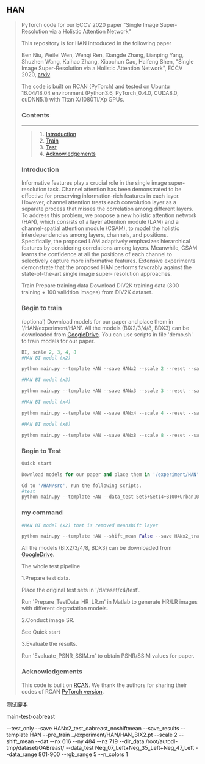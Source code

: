 ## HAN

> PyTorch code for our ECCV 2020 paper "Single Image Super-Resolution via a Holistic Attention Network"
>
> This repository is for HAN introduced in the following paper
>
> Ben Niu, Weilei Wen, Wenqi Ren, Xiangde Zhang, Lianping Yang, Shuzhen Wang, Kaihao Zhang, Xiaochun Cao, Haifeng Shen, "Single Image Super-Resolution via a Holistic Attention Network", ECCV 2020, [arxiv](https://arxiv.org/abs/2008.08767)
>
> The code is built on RCAN (PyTorch) and tested on Ubuntu 16.04/18.04 environment (Python3.6, PyTorch_0.4.0, CUDA8.0, cuDNN5.1) with Titan X/1080Ti/Xp GPUs.
>
> ### Contents
>
> ________________________________________________________________________________________________________________________________________________________________________________________________________________________________________________________________________________________________________________________________________________________
>
> > 1. [Introduction](https://github.com/wwlCape/HAN#introduction)
> > 2. [Train](https://github.com/wwlCape/HAN#begin-to-train)
> > 3. [Test](https://github.com/wwlCape/HAN#begin-to-test)
> > 4. [Acknowledgements](https://github.com/wwlCape/HAN#Acknowledgements)
>
> ### Introduction
>
> Informative features play a crucial role in the single image super-resolution task. Channel attention has been demonstrated to be effective for preserving information-rich features in each layer. However, channel attention treats each convolution layer as a separate process that misses the correlation among different layers. To address this problem, we propose a new holistic attention network (HAN), which consists of a layer attention module (LAM) and a channel-spatial attention module (CSAM), to model the holistic interdependencies among layers, channels, and positions. Specifically, the proposed LAM adaptively emphasizes hierarchical features by considering correlations among layers. Meanwhile, CSAM learns the confidence at all the positions of each channel to selectively capture more informative features. Extensive experiments demonstrate that the proposed HAN performs favorably against the state-of-the-art single image super- resolution approaches.
>
>
> Train
> Prepare training data
> Download DIV2K training data (800 training + 100 validtion images) from DIV2K dataset.
>
> ### Begin to train
>
> (optional) Download models for our paper and place them in '/HAN/experiment/HAN'. All the models (BIX2/3/4/8, BDX3) can be downloaded from [GoogleDrive](https://drive.google.com/drive/folders/17cLcPCDLuBV5_5-ngd0vXIDp6rebIMG1). You can use scripts in file 'demo.sh' to train models for our paper.
>
> ```python
> BI, scale 2, 3, 4, 8
> #HAN BI model (x2)
> 
> python main.py --template HAN --save HANx2 --scale 2 --reset --save_results --patch_size 96 --pre_train ../experiment/model/RCAN_BIX2.pt
> 
> #HAN BI model (x3)
> 
> python main.py --template HAN --save HANx3 --scale 3 --reset --save_results --patch_size 144 --pre_train ../experiment/model/RCAN_BIX2.pt
> 
> #HAN BI model (x4)
> 
> python main.py --template HAN --save HANx4 --scale 4 --reset --save_results --patch_size 192 --pre_train ../experiment/model/RCAN_BIX2.pt
> 
> #HAN BI model (x8)
> 
> python main.py --template HAN --save HANx8 --scale 8 --reset --save_results --patch_size 384 --pre_train ../experiment/model/RCAN_BIX2.pt
> 
> 
> ```
>
> ### Begin to Test
>
> ```python
> Quick start
> 
> Download models for our paper and place them in '/experiment/HAN'.
> 
> Cd to '/HAN/src', run the following scripts.
> #test
> python main.py --template HAN --data_test Set5+Set14+B100+Urban100+Manga109 --data_range 801-900 --scale 2 --pre_train ../experiment/HAN/HAN_BIX2.pt --test_only --save HANx2_test --save_results
> ```
> ### my command
> ```python
> #HAN BI model (x2) that is removed meanshift layer 
> 
> python main.py --template HAN --shift_mean False --save HANx2_train_NoMeanShift --scale 2 --reset --save_results --patch_size 96 --pre_train ../experiment/model/RCAN_BIX2.pt
> 
> ```
> 
> All the models (BIX2/3/4/8, BDX3) can be downloaded from [GoogleDrive](https://drive.google.com/drive/folders/17cLcPCDLuBV5_5-ngd0vXIDp6rebIMG1).
>
> The whole test pipeline 
>
> 1.Prepare test data.
>
> Place the original test sets in '/dataset/x4/test'.
>
> Run 'Prepare_TestData_HR_LR.m' in Matlab to generate HR/LR images with different degradation models.
>
> 2.Conduct image SR.
>
> See Quick start
>
> 3.Evaluate the results.
>
> Run 'Evaluate_PSNR_SSIM.m' to obtain PSNR/SSIM values for paper.
>
> ### Acknowledgements
>
> This code is built on [RCAN](https://github.com/yulunzhang/RCAN). We thank the authors for sharing their codes of RCAN  [PyTorch version](https://github.com/yulunzhang/RCAN).

测试脚本

main-test-oabreast

--test_only
--save
HANx2_test_oabreast_noshiftmean
--save_results
--template
HAN
--pre_train
../experiment/HAN/HAN_BIX2.pt
--scale
2
--shift_mean
--dat
--nx
616
--ny
484
--nz
719
--dir_data
/root/autodl-tmp/dataset/OABreast/
--data_test
Neg_07_Left+Neg_35_Left+Neg_47_Left
--data_range
801-900
--rgb_range
5
--n_colors
1